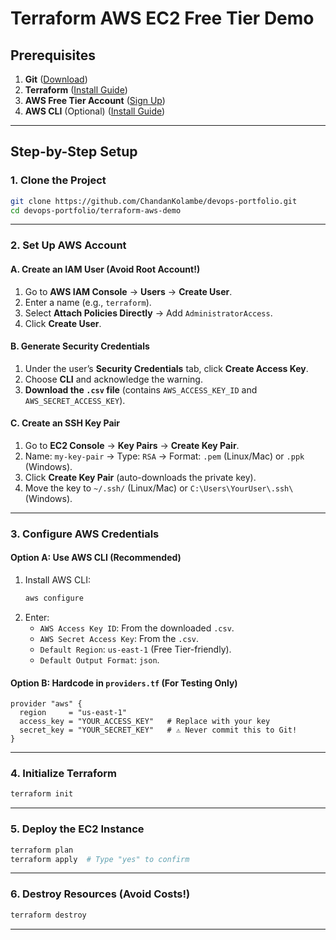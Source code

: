 # **Terraform AWS EC2 Free Tier Demo**  

## **Prerequisites**  
1. **Git** ([Download](https://git-scm.com/downloads))  
2. **Terraform** ([Install Guide](https://developer.hashicorp.com/terraform/tutorials/aws-get-started/install-cli))  
3. **AWS Free Tier Account** ([Sign Up](https://aws.amazon.com/free/))  
4. **AWS CLI** (Optional) ([Install Guide](https://docs.aws.amazon.com/cli/latest/userguide/getting-started-install.html))  

---

## **Step-by-Step Setup**  

### **1. Clone the Project**  
```bash
git clone https://github.com/ChandanKolambe/devops-portfolio.git
cd devops-portfolio/terraform-aws-demo
```

---

### **2. Set Up AWS Account**  
#### **A. Create an IAM User (Avoid Root Account!)**  
1. Go to **AWS IAM Console** → **Users** → **Create User**.  
2. Enter a name (e.g., `terraform`).  
3. Select **Attach Policies Directly** → Add `AdministratorAccess`.  
4. Click **Create User**.  

#### **B. Generate Security Credentials**  
1. Under the user’s **Security Credentials** tab, click **Create Access Key**.  
2. Choose **CLI** and acknowledge the warning.  
3. **Download the `.csv` file** (contains `AWS_ACCESS_KEY_ID` and `AWS_SECRET_ACCESS_KEY`).  

#### **C. Create an SSH Key Pair**  
1. Go to **EC2 Console** → **Key Pairs** → **Create Key Pair**.  
2. Name: `my-key-pair` → Type: `RSA` → Format: `.pem` (Linux/Mac) or `.ppk` (Windows).  
3. Click **Create Key Pair** (auto-downloads the private key).  
4. Move the key to `~/.ssh/` (Linux/Mac) or `C:\Users\YourUser\.ssh\` (Windows).
---

### **3. Configure AWS Credentials**  
#### **Option A: Use AWS CLI (Recommended)**  
1. Install AWS CLI:  
   ```bash
   aws configure
   ```
2. Enter:  
   - `AWS Access Key ID`: From the downloaded `.csv`.  
   - `AWS Secret Access Key`: From the `.csv`.  
   - `Default Region`: `us-east-1` (Free Tier-friendly).  
   - `Default Output Format`: `json`.  

#### **Option B: Hardcode in `providers.tf` (For Testing Only)**  
```hcl
provider "aws" {
  region     = "us-east-1"
  access_key = "YOUR_ACCESS_KEY"   # Replace with your key
  secret_key = "YOUR_SECRET_KEY"   # ⚠️ Never commit this to Git!
}
```

---

### **4. Initialize Terraform**  
```bash
terraform init
```

---

### **5. Deploy the EC2 Instance**  
```bash
terraform plan
terraform apply  # Type "yes" to confirm
```

---

### **6. Destroy Resources (Avoid Costs!)**  
```bash
terraform destroy
```

---